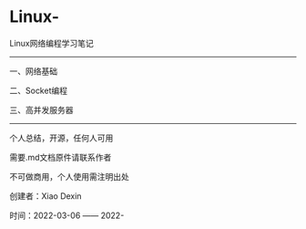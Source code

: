 
# Linux-
Linux网络编程学习笔记
******************************************************
一、网络基础


二、Socket编程



三、高并发服务器



   
    
******************************************************
个人总结，开源，任何人可用

需要.md文档原件请联系作者

不可做商用，个人使用需注明出处

创建者：Xiao Dexin

时间：2022-03-06 —— 2022-
